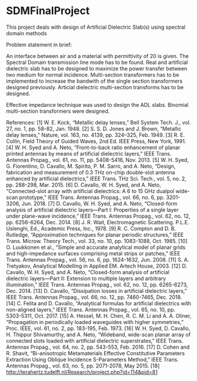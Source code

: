 # SDMFinalProject
This project deals with design of Artificial Dielectric Slab(s) using spectral domain methods

Problem statement in brief:

An interface between air and a material with permittivity of 20 is given. 
The Spectral Domain transmission line mode has to be found.
Real and artificial dielectric slab has to be designed to maximize the power transfer between two medium for normal incidence.
Multi-section transformers has to be implemented to increase the bandwith of the single section transformers designed previously.
Articial dielectric multi-section transforms has to be designed.

Effective impedance technique was used to design the ADL slabs.
Binomial multi-section transformers were designed.

References:
[1] W. E. Kock, “Metallic delay lenses,” Bell System Tech. J., vol. 27, no. 1, pp. 58-82, Jan. 1948.
[2] S. S. D. Jones and J. Brown, “Metallic delay lenses,” Nature, vol. 163, no. 4139, pp. 324–325, Feb. 1949.
[3] R. E. Collin, Field Theory of Guided Waves, 2nd Ed. IEEE Press, New York, 1991.
[4] W. H. Syed and A. Neto, “Front-to-back ratio enhancement of planar printed antennas by means of
artificial dielectric layers,” IEEE Trans. Antennas Propag., vol. 61, no. 11, pp. 5408-5416, Nov. 2013.
[5] W. H. Syed, G. Fiorentino, D. Cavallo, M. Spirito, P. M. Sarro, and A. Neto, “Design, fabrication and
measurement of 0.3 THz on-chip double-slot antenna enhanced by artificial dielectrics,” IEEE Trans.
THz Sci. Tech., vol. 5, no. 2, pp. 288-298, Mar. 2015.
[6] D. Cavallo, W. H. Syed, and A. Neto, “Connected-slot array with artificial dielectrics: A 6 to 15 GHz dualpol wide-scan prototype,” IEEE Trans. Antennas Propag., vol. 66, no. 6, pp. 3201-3206, Jun. 2018.
[7] D. Cavallo, W. H. Syed, and A. Neto, “Closed-form analysis of artificial dielectric layers—Part I:
Properties of a single layer under plane-wave incidence,” IEEE Trans. Antennas Propag., vol. 62, no. 12,
pp. 6256-6264, Dec. 2014.
[8] J. R. Wait, Electromagnetic Scattering. P.L.E. Uslenghi, Ed., Academic Press, Inc., 1978.
[9] R. C. Compton and D. B. Rutledge, “Approximation techniques for planar periodic structures,” IEEE
Trans. Microw. Theory Tech., vol. 33, no. 10, pp. 1083-1088, Oct. 1985.
[10] O. Luukkonen et al., “Simple and accurate analytical model of planar grids and high-impedance surfaces
comprising metal strips or patches,” IEEE Trans. Antennas Propag., vol. 56, no. 6, pp. 1624-1632, Jun.
2008.
[11] S. A. Tretyakov, Analytical Modelling in Applied EM. Artech House, 2003.
[12] D. Cavallo, W. H. Syed, and A. Neto, “Closed-form analysis of artificial dielectric layers—Part II:
Extension to multiple layers and arbitrary illumination,” IEEE Trans. Antennas Propag., vol. 62, no. 12,
pp. 6265-6273, Dec. 2014.
[13] D. Cavallo, “Dissipation losses in artificial dielectric layers,” IEEE Trans. Antennas Propag., vol. 66, no.
12, pp. 7460-7465, Dec. 2018.
[14] C. Felita and D. Cavallo, “Analytical formulas for artificial dielectrics with non-aligned layers,” IEEE
Trans. Antennas Propag., vol. 65, no. 10, pp. 5303-5311, Oct. 2017.
[15] A. Hessel, M. H. Chen, R. C. M. Li and A. A. Oliner, “Propagation in periodically loaded waveguides with
higher symmetries,” Proc. IEEE, vol. 61, no. 2, pp. 183-195, Feb. 1973.
[16] W. H. Syed, D. Cavallo, H. Thippur Shivamurthy, and A. Neto, “Wideband, wide-scan planar array of
connected slots loaded with artificial dielectric superstrates,” IEEE Trans. Antennas Propag., vol. 64,
no. 2, pp. 543-553, Feb. 2016.
[17] D. Cohen and R. Shavit, “Bi-anisotropic Metamaterials Effective Constitutive Parameters Extraction
Using Oblique Incidence S-Parameters Method,” IEEE Trans. Antennas Propag., vol. 63, no. 5, pp.
2071-2078, May 2015.
[18] http://terahertz.tudelft.nl/Research/project.php?id=114&pid=81 
